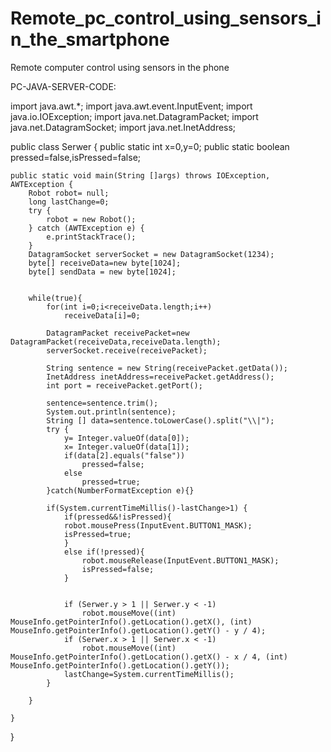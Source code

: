 # Remote_pc_control_using_sensors_in_the_smartphone
Remote computer control using sensors in the phone


PC-JAVA-SERVER-CODE:

import java.awt.*;
import java.awt.event.InputEvent;
import java.io.IOException;
import java.net.DatagramPacket;
import java.net.DatagramSocket;
import java.net.InetAddress;

public class Serwer {
    public static int x=0,y=0;
    public static boolean pressed=false,isPressed=false;

    public static void main(String []args) throws IOException, AWTException {
        Robot robot= null;
        long lastChange=0;
        try {
            robot = new Robot();
        } catch (AWTException e) {
            e.printStackTrace();
        }
        DatagramSocket serverSocket = new DatagramSocket(1234);
        byte[] receiveData=new byte[1024];
        byte[] sendData = new byte[1024];


        while(true){
            for(int i=0;i<receiveData.length;i++)
                receiveData[i]=0;

            DatagramPacket receivePacket=new DatagramPacket(receiveData,receiveData.length);
            serverSocket.receive(receivePacket);

            String sentence = new String(receivePacket.getData());
            InetAddress inetAddress=receivePacket.getAddress();
            int port = receivePacket.getPort();

            sentence=sentence.trim();
            System.out.println(sentence);
            String [] data=sentence.toLowerCase().split("\\|");
            try {
                y= Integer.valueOf(data[0]);
                x= Integer.valueOf(data[1]);
                if(data[2].equals("false"))
                    pressed=false;
                else
                    pressed=true;
            }catch(NumberFormatException e){}

            if(System.currentTimeMillis()-lastChange>1) {
                if(pressed&&!isPressed){
                robot.mousePress(InputEvent.BUTTON1_MASK);
                isPressed=true;
                }
                else if(!pressed){
                    robot.mouseRelease(InputEvent.BUTTON1_MASK);
                    isPressed=false;
                }


                if (Serwer.y > 1 || Serwer.y < -1)
                    robot.mouseMove((int) MouseInfo.getPointerInfo().getLocation().getX(), (int) MouseInfo.getPointerInfo().getLocation().getY() - y / 4);
                if (Serwer.x > 1 || Serwer.x < -1)
                    robot.mouseMove((int) MouseInfo.getPointerInfo().getLocation().getX() - x / 4, (int) MouseInfo.getPointerInfo().getLocation().getY());
                lastChange=System.currentTimeMillis();
            }

        }

    }


}
